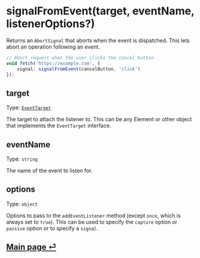 # signalFromEvent(target, eventName, listenerOptions?)

Returns an `AbortSignal` that aborts when the event is dispatched. This lets abort an operation following an event.

```ts
// Abort request when the user clicks the cancel button
void fetch('https://example.com', {
	signal: signalFromEvent(cancelButton, 'click')
});
```

## target

Type: [`EventTarget`](https://developer.mozilla.org/en-US/docs/Web/API/EventTarget)

The target to attach the listener to. This can be any Element or other object that implements the `EventTarget` interface.

## eventName

Type: `string`

The name of the event to listen for.

## options

Type: `object`

Options to pass to the `addEventListener` method (except `once`, which is always set to `true`). This can be used to specify the `capture` option or `passive` option or to specify a `signal`.

## [Main page ⏎](../readme.md)
